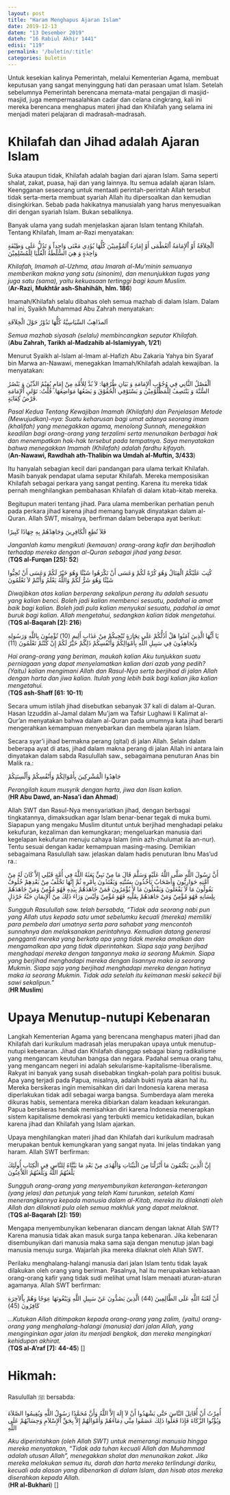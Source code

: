 ```yaml
---
layout: post
title: "Haram Menghapus Ajaran Islam"
date: 2019-12-13
datem: "13 Desember 2019"
dateh: "16 Rabiul Akhir 1441"
edisi: "119"
permalink: '/buletin/:title'
categories: buletin
---
```


Untuk kesekian kalinya Pemerintah, melalui Kementerian Agama, membuat keputusan yang sangat menyinggung hati dan perasaan umat Islam. Setelah sebelumnya Pemerintah berencana memata-matai pengajian di masjid-masjid, juga mempermasalahkan cadar dan celana cingkrang, kali ini mereka berencana menghapus materi jihad dan Khilafah yang selama ini menjadi materi pelajaran di madrasah-madrasah.

# Khilafah dan Jihad adalah Ajaran Islam

Suka ataupun tidak, Khilafah adalah bagian dari ajaran Islam. Sama seperti shalat, zakat, puasa, haji dan yang lainnya. Itu semua adalah ajaran Islam. Keengganan seseorang untuk mentaati perintah-perintah Allah tersebut tidak serta-merta membuat syariah Allah itu dipersoalkan dan kemudian disingkirkan. Sebab pada hakikatnya manusialah yang harus menyesuaikan diri dengan syariah Islam. Bukan sebaliknya.

Banyak ulama yang sudah menjelaskan ajaran Islam tentang Khilafah. Tentang Khilafah, Imam ar-Razi menyatakan:

<p class="text-right-arabic">
اَلْخِلاَفَةُ أَوْ اْلإِمَامَةُ اْلعُظْمَى أَوْ إِمَارَةُ اْلمُؤْمِنِيْنَ كُلُّهَا يُؤَدِي مَعْنَى وَاحِداً وَ تَدُلُّ عَلَى وَظِيْفَةٍ وَاحِدَةٍ وَ هِيَ السُّلْطَةُ الْعُلْيَا لِلْمُسْلِمِيْنَ
</p>

<p class="text-right">
<i>Khilafah, Imamah al-Uzhma, atau Imarah al-Mu’minin semuanya memberikan makna yang satu (sinonim), dan menunjukkan tugas yang juga satu (sama), yaitu kekuasaan tertinggi bagi kaum Muslim.</i><br>
(<b>Ar-Razi, Mukhtâr ash-Shahihâh, hlm. 186</b>)
</p>

Imamah/Khilafah selalu dibahas oleh semua mazhab di dalam Islam. Dalam hal ini, Syaikh Muhammad Abu Zahrah menyatakan:

<p class="text-right-arabic">
اَلمذَاهِبُ السِّيَاسِيَّةُ كُلُّهَا تَدُوْرُ حَوْلَ الْخِلاَفَةِ
</p>

<p class="text-right">
<i>Semua mazhab siyasah (selalu) membincangkan seputar Khilafah.</i><br>
(<b>Abu Zahrah, Tarikh al-Madzahib al-Islamiyyah, 1/21</b>)
</p>

Menurut Syaikh al-Islam al-Imam al-Hafizh Abu Zakaria Yahya bin Syaraf bin Marwa an-Nawawi, menegakkan Imamah/Khilafah adalah kewajiban. Ia menyatakan:

<p class="text-right-arabic">
اَلْفَصْلُ الثَّانِي فِي وُجُوْبِ اْلإِمَامَةِ وَ بَيَانِ طُرُقِهَا: لاَ بُدَّ لِلأُمَّةِ مِنْ إِمَامٍ يُقِيْمُ الدِّيْنَ وَ يَنْصُرُ السُّنَّةَ وَ يَنْتَصِفُ لِلْمَظْلُوْمِيْنَ وَ يَسْتَوْفِي الْحُقُوْقَ وَ يَضَعُهَا مَوَاضِعَهَا. قُلْتُ: تَوْليِ اْلإِمَامَةِ فَرْضُ كِفَايَةٍ.
</p>

<p class="text-right">
<i>Pasal Kedua Tentang Kewajiban Imamah (Khilafah) dan Penjelasan Metode (Mewujudkan)-nya: Suatu keharusan bagi umat adanya seorang imam (khalifah) yang menegakkan agama, menolong Sunnah, menegakkan keadilan bagi orang-orang yang terzalimi serta menunaikan berbagai hak dan menempatkan hak-hak tersebut pada tempatnya. Saya menyatakan bahwa menegakkan Imamah (Khilafah) adalah fardhu kifayah.</i><br>
(<b>An-Nawawi, Rawdhah ath-Thalibin wa Umdah al-Muftin, 3/433</b>)
</p>

Itu hanyalah sebagian kecil dari pandangan para ulama terkait Khilafah. Masih banyak pendapat ulama seputar Khilafah. Mereka memposisikan Khilafah sebagai perkara yang sangat penting. Karena itu mereka tidak pernah menghilangkan pembahasan Khilafah di dalam kitab-kitab mereka.

Begitupun materi tentang jihad. Para ulama memberikan perhatian penuh pada perkara jihad karena jihad memang banyak dinyatakan dalam al-Quran. Allah SWT, misalnya, berfirman dalam beberapa ayat berikut:

<p class="text-right-arabic">
فَلاَ تُطِعِ الْكَافِرِينَ وَجَاهِدْهُمْ بِهِ جِهَادًا كَبِيرًا
</p>

<p class="text-right">
<i>Janganlah kamu mengikuti (kemauan) orang-orang kafir dan berjihadlah terhadap mereka dengan al-Quran sebagai jihad yang besar.</i><br>
(<b>TQS al-Furqan [25]: 52</b>)
</p>

<p class="text-right-arabic">
كُتِبَ عَلَيْكُمُ الْقِتَالُ وَهُوَ كُرْهٌ لَكُمْ وَعَسَى أَنْ تَكْرَهُوا شَيْئًا وَهُوَ خَيْرٌ لَكُمْ وَعَسَى أَنْ تُحِبُّوا شَيْئًا وَهُوَ شَرٌّ لَكُمْ وَاللَّهُ يَعْلَمُ وَأَنْتُمْ لاَ تَعْلَمُونَ
</p>

<p class="text-right">
<i>Diwajibkan atas kalian berperang sekalipun perang itu adalah sesuatu yang kalian benci. Boleh jadi kalian membenci sesuatu, padahal ia amat baik bagi kalian. Boleh jadi pula kalian menyukai sesuatu, padahal ia amat buruk bagi kalian. Allah mengetahui, sedangkan kalian tidak mengetahui.</i><br>
(<b>TQS al-Baqarah [2]: 216</b>)
</p>

<p class="text-right-arabic">
يَا أَيُّهَا الَّذِينَ آمَنُوا هَلْ أَدُلُّكُمْ عَلَى تِجَارَةٍ تُنْجِيكُمْ مِنْ عَذَابٍ أَلِيمٍ (10) تُؤْمِنُونَ بِاللَّهِ وَرَسُولِهِ وَتُجَاهِدُونَ فِي سَبِيلِ اللَّهِ بِأَمْوَالِكُمْ وَأَنْفُسِكُمْ ذَلِكُمْ خَيْرٌ لَكُمْ إِنْ كُنْتُمْ تَعْلَمُونَ (11)
</p>

<p class="text-right">
<i>Hai orang-orang yang beriman, maukah kalian Aku tunjukkan suatu perniagaan yang dapat menyelamatkan kalian dari azab yang pedih? (Yaitu) kalian mengimani Allah dan Rasul-Nya serta berjihad di jalan Allah dengan harta dan jiwa kalian. Itulah yang lebih baik bagi kalian jika kalian mengetahui.</i><br>
(<b>TQS ash-Shaff [61: 10-11</b>)
</p>

Secara umum istilah jihad disebutkan sebanyak 37 kali di dalam al-Quran. Hasan Izzuddin al-Jamal dalam Mu’jam wa Tafsir Lughawi li Kalimat al-Qur’an menyatakan bahwa dalam al-Quran pada umumnya kata jihad berarti mengerahkan kemampuan menyebarkan dan membela ajaran Islam.

Secara syar’i jihad bermakna perang (qital) di jalan Allah. Selain dalam beberapa ayat di atas, jihad dalam makna perang di jalan Allah ini antara lain dinyatakan dalam sabda Rasulullah saw., sebagaimana penuturan Anas bin Malik ra.:

<p class="text-right-arabic">
جَاهِدُوا الْمُشْرِكِينَ بِأَمْوَالِكُمْ وَأَنْفُسِكُمْ وَأَلْسِنَتِكُمْ
</p>

<p class="text-right">
<i>Perangilah kaum musyrik dengan harta, jiwa dan lisan kalian.</i><br>
(<b>HR Abu Dawd, an-Nasa’i dan Ahmad</b>)
</p>

Allah SWT dan Rasul-Nya mensyariatkan jihad, dengan berbagai tingkatannya, dimaksudkan agar Islam benar-benar tegak di muka bumi. Siapapun yang mengaku Muslim dituntut untuk berjihad menghadapi pelaku kekufuran, kezaliman dan kemungkaran; mengeluarkan manusia dari kegelapan kekufuran menuju cahaya Islam (min azh-zhulumat ila an-nur). Tentu sesuai dengan kadar kemampuan masing-masing. Demikian sebagaimana Rasulullah saw. jelaskan dalam hadis penuturan Ibnu Mas’ud ra.:

<p class="text-right-arabic">
أَنَّ رَسُولَ اللَّهِ صَلَّى اللَّهُ عَلَيْهِ وَسَلَّمَ قَالَ مَا مِنْ نَبِيٍّ بَعَثَهُ اللَّهُ فِي أُمَّةٍ قَبْلِي إِلاَّ كَانَ لَهُ مِنْ أُمَّتِهِ حَوَارِيُّونَ وَأَصْحَابٌ يَأْخُذُونَ بِسُنَّتِهِ وَيَقْتَدُونَ بِأَمْرِهِ ثُمَّ إِنَّهَا تَخْلُفُ مِنْ بَعْدِهِمْ خُلُوفٌ يَقُولُونَ مَا لاَ يَفْعَلُونَ وَيَفْعَلُونَ مَا لاَ يُؤْمَرُونَ فَمَنْ جَاهَدَهُمْ بِيَدِهِ فَهُوَ مُؤْمِنٌ وَمَنْ جَاهَدَهُمْ بِلِسَانِهِ فَهُوَ مُؤْمِنٌ وَمَنْ جَاهَدَهُمْ بِقَلْبِهِ فَهُوَ مُؤْمِنٌ وَلَيْسَ وَرَاءَ ذَلِكَ مِنْ اْلإِيمَانِ حَبَّةُ خَرْدَلٍ
</p>

<p class="text-right">
<i>Sungguh Rasulullah saw. telah bersabda, “Tidak ada seorang nabi pun yang Allah utus kepada satu umat sebelumku kecuali (mereka) memiliki para pembela dari umatnya serta para sahabat yang mencontoh sunnahnya dan melaksanakan perintahnya. Kemudian datang generasi pengganti mereka yang berkata apa yang tidak mereka amalkan dan mengamalkan apa yang tidak diperintahkan. Siapa saja yang berjihad menghadapi mereka dengan tangannya maka ia seorang Mukmin. Siapa yang berjihad menghadapi mereka dengan lisannya maka ia seorang Mukmin. Siapa saja yang berjihad menghadapi mereka dengan hatinya maka ia seorang Mukmin. Tidak ada setelah itu keimanan meski sekecil biji sawi sekalipun.”</i><br>
(<b>HR Muslim</b>)
</p>

# Upaya Menutup-nutupi Kebenaran

Langkah Kementerian Agama yang berencana menghapus materi jihad dan Khilafah dari kurikulum madrasah jelas merupakan upaya untuk menutup-nutupi kebenaran. Jihad dan Khilafah dianggap sebagai biang radikalisme yang mengancam keutuhan bangsa dan negara. Padahal semua orang tahu, yang mengancam negeri ini adalah sekularisme-kapitalisme-liberalisme. Rakyat ini banyak yang susah disebabkan tingkah-polah para politisi busuk. Apa yang terjadi pada Papua, misalnya, adalah bukti nyata akan hal itu. Mereka bersikeras ingin memisahkan diri dari Indonesia karena merasa diperlakukan tidak adil sebagai warga bangsa. Sumberdaya alam mereka dikuras habis, sementara mereka dibiarkan dalam keadaan kekurangan. Papua bersikeras hendak memisahkan diri karena Indonesia menerapkan sistem kapitalisme demokrasi yang terbukti memicu ketidakadilan, bukan karena jihad dan Khilafah yang Islam ajarkan.

Upaya menghilangkan materi jihad dan Khilafah dari kurikulum madrasah merupakan bentuk kemungkaran yang sangat nyata. Ini jelas tindakan yang haram. Allah SWT berfirman:

<p class="text-right-arabic">
إِنَّ الَّذِينَ يَكْتُمُونَ مَا أَنْزَلْنَا مِنَ الْبَيِّنَاتِ وَالْهُدَى مِنْ بَعْدِ مَا بَيَّنَّاهُ لِلنَّاسِ فِي الْكِتَابِ أُولَئِكَ يَلْعَنُهُمُ اللَّهُ وَيَلْعَنُهُمُ اللاَّعِنُونَ
</p>

<p class="text-right">
<i>Sungguh orang-orang yang menyembunyikan keterangan-keterangan (yang jelas) dan petunjuk yang telah Kami turunkan, setelah Kami menerangkannya kepada manusia dalam al-Kitab, mereka itu dilaknati oleh Allah dan dilaknati pula oleh semua makhluk yang dapat melaknat.</i><br>
(<b>TQS al-Baqarah [2]: 159</b>)
</p>

Mengapa menyembunyikan kebenaran diancam dengan laknat Allah SWT? Karena manusia tidak akan masuk surga tanpa kebenaran. Jika kebenaran disembunyikan dari manusia maka sama saja dengan menutup jalan bagi manusia menuju surga. Wajarlah jika mereka dilaknat oleh Allah SWT.

Perilaku menghalang-halangi manusia dari jalan Islam tentu tidak layak dilakukan oleh orang yang beriman. Pasalnya, hal itu merupakan kebiasaan orang-orang kafir yang tidak sudi melihat umat Islam menaati aturan-aturan agamanya. Allah SWT berfirman:

<p class="text-right-arabic">
أَنْ لَعْنَةُ اللَّهِ عَلَى الظَّالِمِينَ (44) الَّذِينَ يَصُدُّونَ عَنْ سَبِيلِ اللَّهِ وَيَبْغُونَهَا عِوَجًا وَهُمْ بِاْلآخِرَةِ كَافِرُونَ (45)
</p>

<p class="text-right">
<i>…Kutukan Allah ditimpakan kepada orang-orang yang zalim, (yaitu) orang-orang yang menghalang-halangi (manusia) dari jalan Allah, yang menginginkan agar jalan itu menjadi bengkok, dan mereka mengingkari kehidupan akhirat.</i><br>
(<b>TQS al-A’raf [7]: 44-45</b>) []
</p>



<!-- HIKMAH -->
<div class="card mt-5">
  <div class="card-header">
  <h1>Hikmah:</h1>
  </div>

  <div class="card-body">
  <p class="text-center">
  Rasulullah ﷺ  bersabda:
  </p>

  <p class="text-center-arabic">
  أُمِرْتُ أَنْ أُقَاتِلَ النَّاسَ حَتَّى يَشْهَدُوا أَنْ لاَ إِلَهَ إِلاَّ اللَّهُ وَأَنَّ مُحَمَّدًا رَسُولُ اللَّهِ وَيُقِيمُوا الصَّلاَةَ وَيُؤْتُوا الزَّكَاةَ فَإِذَا فَعَلُوا ذَلِكَ عَصَمُوا مِنِّي دِمَاءَهُمْ وَأَمْوَالَهُمْ إِلاَّ بِحَقِّ اْلإِسْلاَمِ وَحِسَابُهُمْ عَلَى اللَّهِ
  </p>

  <p class="text-center">
  <i>Aku diperintahkan (oleh Allah SWT) untuk memerangi manusia hingga mereka menyatakan, “Tidak ada tuhan kecuali Allah dan Muhammad adalah utusan Allah”, menegakkan shalat dan menunaikan zakat. Jika mereka melakukan semua itu, darah dan harta mereka terlindungi dariku, kecuali ada alasan yang dibenarkan di dalam Islam, dan hisab atas mereka diserahkan kepada Allah.</i>
  <br>(<b>HR al-Bukhari</b>) []
  </p>
  </div>
</div>
<!-- END HIKMAH -->
